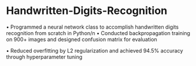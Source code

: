 # Handwritten-Digits-Recognition
• Programmed a neural network class to accomplish handwritten digits recognition from scratch in Python/n
• Conducted backpropagation training on 900+ images and designed confusion matrix for evaluation

• Reduced overfitting by L2 regularization and achieved 94.5% accuracy through hyperparameter tuning
